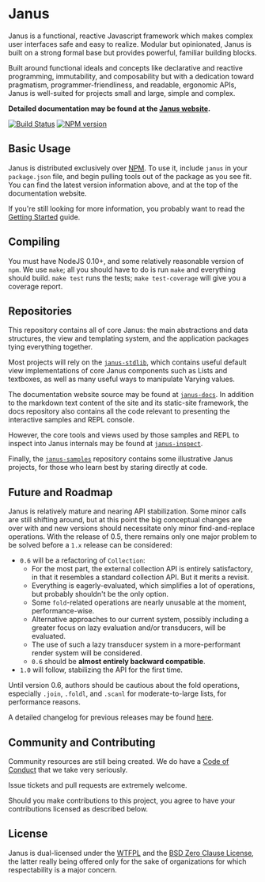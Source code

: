 Janus
=====

Janus is a functional, reactive Javascript framework which makes complex user interfaces safe and easy to realize. Modular but opinionated, Janus is built on a strong formal base but provides powerful, familiar building blocks.

Built around functional ideals and concepts like declarative and reactive programming, immutability, and composability but with a dedication toward pragmatism, programmer-friendliness, and readable, ergonomic APIs, Janus is well-suited for projects small and large, simple and complex.

**Detailed documentation may be found at the [Janus website](http://janusjs.org).**

[![Build Status](https://img.shields.io/travis/clint-tseng/janus.svg)](http://travis-ci.org/clint-tseng/janus) [![NPM version](https://img.shields.io/npm/v/janus.svg)](https://www.npmjs.com/package/janus)

Basic Usage
-----------

Janus is distributed exclusively over [NPM](https://www.npmjs.com/package/janus). To use it, include `janus` in your `package.json` file, and begin pulling tools out of the package as you see fit. You can find the latest version information above, and at the top of the documentation website.

If you're still looking for more information, you probably want to read the [Getting Started](http://janusjs.org/intro/getting-started) guide.

Compiling
---------

You must have NodeJS 0.10+, and some relatively reasonable version of `npm`. We use `make`; all you should have to do is run `make` and everything should build. `make test` runs the tests; `make test-coverage` will give you a coverage report.

Repositories
------------

This repository contains all of core Janus: the main abstractions and data structures, the view and templating system, and the application packages tying everything together.

Most projects will rely on the [`janus-stdlib`](https://github.com/clint-tseng/janus-stdlib), which contains useful default view implementations of core Janus components such as Lists and textboxes, as well as many useful ways to manipulate Varying values.

The documentation website source may be found at [`janus-docs`](https://github.com/clint-tseng/janus-docs). In addition to the markdown text content of the site and its static-site framework, the docs repository also contains all the code relevant to presenting the interactive samples and REPL console.

However, the core tools and views used by those samples and REPL to inspect into Janus internals may be found at [`janus-inspect`](https://github.com/clint-tseng/janus-inspect).

Finally, the [`janus-samples`](https://github.com/clint-tseng/janus-samples) repository contains some illustrative Janus projects, for those who learn best by staring directly at code.

Future and Roadmap
------------------

Janus is relatively mature and nearing API stabilization. Some minor calls are still shifting around, but at this point the big conceptual changes are over with and new versions should necessitate only minor find-and-replace operations. With the release of 0.5, there remains only one major problem to be solved before a `1.x` release can be considered:

* `0.6` will be a refactoring of `Collection`:
    * For the most part, the external collection API is entirely satisfactory, in that it resembles a standard collection API. But it merits a revisit.
    * Everything is eagerly-evaluated, which simplifies a lot of operations, but probably shouldn't be the only option.
    * Some `fold`-related operations are nearly unusable at the moment, performance-wise.
    * Alternative approaches to our current system, possibly including a greater focus on lazy evaluation and/or transducers, will be evaluated.
    * The use of such a lazy transducer system in a more-performant render system will be considered.
    * `0.6` should be **almost entirely backward compatible**.
* `1.0` will follow, stabilizing the API for the first time.

Until version 0.6, authors should be cautious about the fold operations, especially `.join`, `.foldl`, and `.scanl` for moderate-to-large lists, for performance reasons.

A detailed changelog for previous releases may be found [here](https://github.com/clint-tseng/janus/blob/master/CHANGELOG.md).

Community and Contributing
--------------------------

Community resources are still being created. We do have a [Code of Conduct](http://janusjs.org/community/code-of-conduct) that we take very seriously.

Issue tickets and pull requests are extremely welcome.

Should you make contributions to this project, you agree to have your contributions licensed as described below.

License
-------

Janus is dual-licensed under the [WTFPL](http://www.wtfpl.net/about/) and the [BSD Zero Clause License](https://spdx.org/licenses/0BSD.html), the latter really being offered only for the sake of organizations for which respectability is a major concern.


